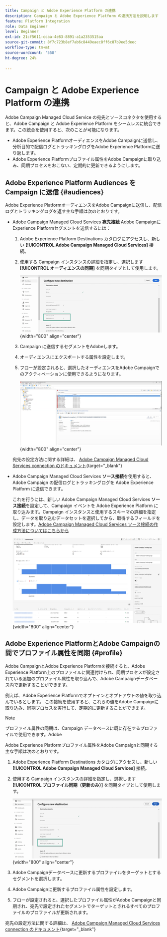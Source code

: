 ```yaml
---
title: Campaign と Adobe Experience Platform の連携
description: Campaign と Adobe Experience Platform の連携方法を説明します
feature: Platform Integration
role: Data Engineer
level: Beginner
exl-id: 21cf5611-ccaa-4e83-8891-a1a2353515aa
source-git-commit: 8f7c723b8ef7ab6c8449eaec8ff6c87b9ee5deec
workflow-type: tm+mt
source-wordcount: '558'
ht-degree: 24%

---
```


# Campaign と Adobe Experience Platform の連携

Adobe Campaign Managed Cloud Service の宛先とソースコネクタを使用すると、Adobe Campaign と Adobe Experience Platform をシームレスに統合できます。この統合を使用すると、次のことが可能になります。

* Adobe Experience PlatformオーディエンスをAdobe Campaignに送信し、分析目的で配信ログとトラッキングログをAdobe Experience Platformに送り返します。
* Adobe Experience Platformプロファイル属性をAdobe Campaignに取り込み、同期プロセスをおこない、定期的に更新できるようにします。

## Adobe Experience Platform Audiences を Campaign に送信 {#audiences}

Adobe Experience PlatformオーディエンスをAdobe Campaignに送信し、配信ログとトラッキングログを返す主な手順は次のとおりです。

* Adobe Campaign Managed Cloud Services **宛先接続** Adobe CampaignにExperience Platformセグメントを送信するには：

   1. Adobe Experience Platform Destinations カタログにアクセスし、新しい **[!UICONTROL Adobe Campaign Managed Cloud Services]** 接続。
   1. 使用する Campaign インスタンスの詳細を指定し、選択します **[!UICONTROL オーディエンスの同期]** を同期タイプとして使用します。

      ![](assets/aep-audience-sync.png){width="800" align="center"}

   1. Campaign に送信するセグメントをAdobeします。
   1. オーディエンスにエクスポートする属性を設定します。
   1. フローが設定されると、選択したオーディエンスをAdobe Campaignでのアクティベーションに使用できるようになります。

      ![](assets/aep-destination.png){width="800" align="center"}

  宛先の設定方法に関する詳細は、 [Adobe Campaign Managed Cloud Services connection のドキュメント](https://www.adobe.com/go/destinations-adobe-campaign-managed-cloud-services-en){target="_blank"}

* Adobe Campaign Managed Cloud Services **ソース接続**&#x200B;を使用すると、Adobe Campaign の配信ログとトラッキングログを Adobe Experience Platform に送信できます。

  これを行うには、新しい Adobe Campaign Managed Cloud Services **ソース接続**&#x200B;を設定して、Campaign イベントを Adobe Experience Platform に取り込みます。Campaign インスタンスと使用するスキーマの詳細を指定し、データを取り込むデータセットを選択してから、取得するフィールドを設定します。[Adobe Campaign Managed Cloud Services ソース接続の作成方法についてはこちらから](https://www.adobe.com/go/sources-campaign-ui-en)

  ![](assets/aep-logs.png){width="800" align="center"}

## Adobe Experience PlatformとAdobe Campaignの間でプロファイル属性を同期 {#profile}

Adobe CampaignとAdobe Experience Platformを接続すると、Adobe Experience Platform上のプロファイルに関連付けられ、同期プロセスが設定されている追加のプロファイル属性を取り込んで、Adobe Campaignデータベース内で更新することができます。

例えば、Adobe Experience Platformでオプトインとオプトアウトの値を取り込んでいるとします。 この接続を使用すると、これらの値をAdobe Campaignに取り込み、同期プロセスを実行して、定期的に更新することができます。

>[!NOTE]
>
>プロファイル属性の同期は、Campaign データベースに既に存在するプロファイルで使用できます。Adobe

Adobe Experience Platformプロファイル属性をAdobe Campaignと同期する主な手順は次のとおりです。

1. Adobe Experience Platform Destinations カタログにアクセスし、新しい **[!UICONTROL Adobe Campaign Managed Cloud Services]** 接続。
1. 使用する Campaign インスタンスの詳細を指定し、選択します **[!UICONTROL プロファイル同期（更新のみ）]** を同期タイプとして使用します。

   ![](assets/aep-profile-sync.png){width="800" align="center"}

1. Adobe Campaignデータベースに更新するプロファイルをターゲットとするセグメントを選択します。
1. Adobe Campaignに更新するプロファイル属性を設定します。
1. フローが設定されると、選択したプロファイル属性がAdobe Campaignと同期され、宛先で設定されたセグメントでターゲットとされるすべてのプロファイルのプロファイルが更新されます。

宛先の設定方法に関する詳細は、 [Adobe Campaign Managed Cloud Services connection のドキュメント](https://www.adobe.com/go/destinations-adobe-campaign-managed-cloud-services-en){target="_blank"}